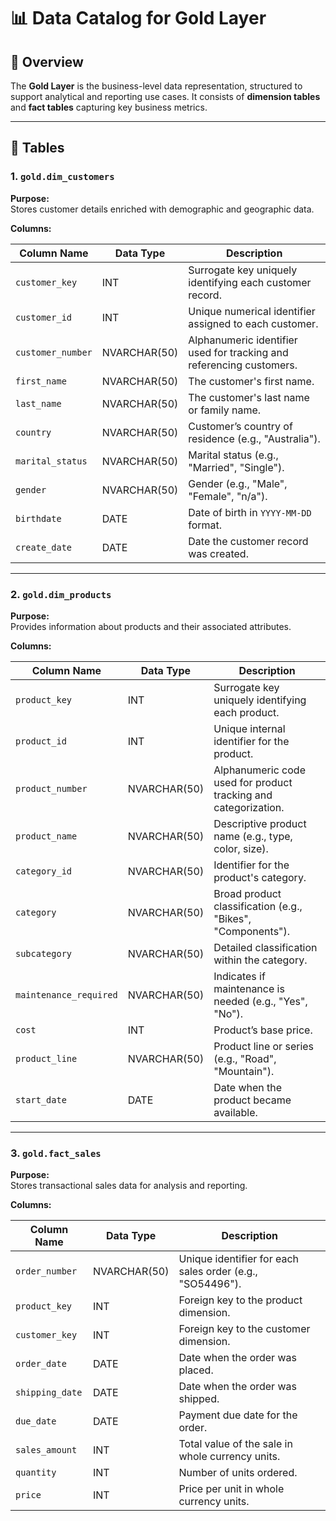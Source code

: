 # 📊 Data Catalog for Gold Layer

## 🧾 Overview

The **Gold Layer** is the business-level data representation, structured to support analytical and reporting use cases. It consists of **dimension tables** and **fact tables** capturing key business metrics.

---

## 📁 Tables

### 1. `gold.dim_customers`

**Purpose:**  
Stores customer details enriched with demographic and geographic data.

**Columns:**

| Column Name       | Data Type     | Description                                                                 |
|-------------------|---------------|-----------------------------------------------------------------------------|
| `customer_key`    | INT           | Surrogate key uniquely identifying each customer record.                   |
| `customer_id`     | INT           | Unique numerical identifier assigned to each customer.                     |
| `customer_number` | NVARCHAR(50)  | Alphanumeric identifier used for tracking and referencing customers.       |
| `first_name`      | NVARCHAR(50)  | The customer's first name.                                                 |
| `last_name`       | NVARCHAR(50)  | The customer's last name or family name.                                   |
| `country`         | NVARCHAR(50)  | Customer’s country of residence (e.g., "Australia").                       |
| `marital_status`  | NVARCHAR(50)  | Marital status (e.g., "Married", "Single").                                |
| `gender`          | NVARCHAR(50)  | Gender (e.g., "Male", "Female", "n/a").                                    |
| `birthdate`       | DATE          | Date of birth in `YYYY-MM-DD` format.                                      |
| `create_date`     | DATE          | Date the customer record was created.                                      |

---

### 2. `gold.dim_products`

**Purpose:**  
Provides information about products and their associated attributes.

**Columns:**

| Column Name           | Data Type     | Description                                                                     |
|-----------------------|---------------|---------------------------------------------------------------------------------|
| `product_key`         | INT           | Surrogate key uniquely identifying each product.                               |
| `product_id`          | INT           | Unique internal identifier for the product.                                    |
| `product_number`      | NVARCHAR(50)  | Alphanumeric code used for product tracking and categorization.                |
| `product_name`        | NVARCHAR(50)  | Descriptive product name (e.g., type, color, size).                            |
| `category_id`         | NVARCHAR(50)  | Identifier for the product's category.                                         |
| `category`            | NVARCHAR(50)  | Broad product classification (e.g., "Bikes", "Components").                    |
| `subcategory`         | NVARCHAR(50)  | Detailed classification within the category.                                   |
| `maintenance_required`| NVARCHAR(50)  | Indicates if maintenance is needed (e.g., "Yes", "No").                        |
| `cost`                | INT           | Product’s base price.                                                          |
| `product_line`        | NVARCHAR(50)  | Product line or series (e.g., "Road", "Mountain").                             |
| `start_date`          | DATE          | Date when the product became available.                                        |

---

### 3. `gold.fact_sales`

**Purpose:**  
Stores transactional sales data for analysis and reporting.

**Columns:**

| Column Name     | Data Type     | Description                                                                 |
|-----------------|---------------|-----------------------------------------------------------------------------|
| `order_number`  | NVARCHAR(50)  | Unique identifier for each sales order (e.g., "SO54496").                   |
| `product_key`   | INT           | Foreign key to the product dimension.                                       |
| `customer_key`  | INT           | Foreign key to the customer dimension.                                      |
| `order_date`    | DATE          | Date when the order was placed.                                             |
| `shipping_date` | DATE          | Date when the order was shipped.                                            |
| `due_date`      | DATE          | Payment due date for the order.                                             |
| `sales_amount`  | INT           | Total value of the sale in whole currency units.                            |
| `quantity`      | INT           | Number of units ordered.                                                    |
| `price`         | INT           | Price per unit in whole currency units.                                     |
